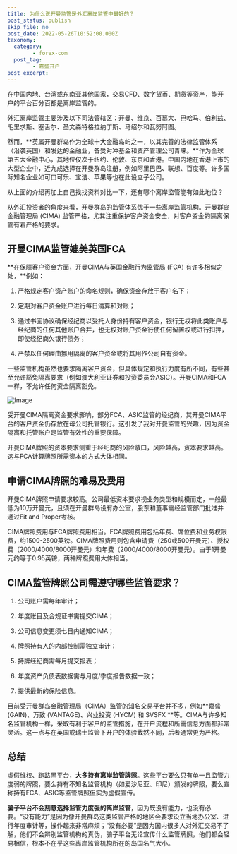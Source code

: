 ```yaml
---
title: 为什么说开曼监管是外汇离岸监管中最好的？
post_status: publish
skip_file: no
post_date: 2022-05-26T10:52:00.000Z
taxonomy:
  category:
        - forex-com
  post_tag:
        - 嘉盛开户
post_excerpt: 
---
```

在中国内地、台湾或东南亚其他国家，交易CFD、数字货币、期货等资产，能开户的平台百分百都是离岸监管的。

外汇离岸监管主要涉及以下司法管辖区：开曼、维京、百慕大、巴哈马、伯利兹、毛里求斯、塞舌尔、圣文森特格拉纳丁斯、马绍尔和瓦努阿图。

然而，**英属开曼群岛作为全球十大金融岛屿之一，以其完善的法律监管体系（沿袭英国）和发达的金融业，备受对冲基金和资产管理公司青睐。**作为全球第五大金融中心，其地位仅次于纽约、伦敦、东京和香港。中国内地在香港上市的大型企业中，近九成选择在开曼群岛注册，例如阿里巴巴、联想、百度等。许多国际知名企业如可口可乐、宝洁、苹果等也在此设立子公司。

从上面的介绍再加上自己找找资料对比一下，还有哪个离岸监管能有如此地位？

从外汇投资者的角度来看，开曼群岛的监管体系优于一些离岸监管机构。开曼群岛金融管理局 (CIMA) 监管严格，尤其注重保护客户资金安全，对客户资金的隔离保管有着严格的要求。

## 开曼CIMA监管媲美英国FCA

**在保障客户资金方面，开曼CIMA与英国金融行为监管局 (FCA) 有许多相似之处，**例如：

1. 严格规定客户资产账户的命名规则，确保资金存放于客户名下；

1. 定期对客户资金账户进行每日清算和对账；

1. 通过书面协议确保经纪商以受托人身份持有客户资金，银行无权将此类账户与经纪商的任何其他账户合并，也无权对账户资金行使任何留置权或进行扣押，即使经纪商欠银行债务；

1. 严禁以任何理由挪用隔离的客户资金或将其用作公司自有资金。

一些监管机构虽然也要求隔离客户资金，但具体规定和执行力度有所不同，有些甚至允许豁免隔离要求（例如澳大利亚证券和投资委员会ASIC）。开曼CIMA和FCA一样，不允许任何资金隔离豁免。

![Image](https://prod-files-secure.s3.us-west-2.amazonaws.com/39ed1227-6d7d-4570-be36-9ccd4a2c4241/bd849744-3fcb-4a37-8312-357962c8f065/image.png?X-Amz-Algorithm=AWS4-HMAC-SHA256&X-Amz-Content-Sha256=UNSIGNED-PAYLOAD&X-Amz-Credential=ASIAZI2LB466YEHTNK4N%2F20250320%2Fus-west-2%2Fs3%2Faws4_request&X-Amz-Date=20250320T041342Z&X-Amz-Expires=3600&X-Amz-Security-Token=IQoJb3JpZ2luX2VjECwaCXVzLXdlc3QtMiJHMEUCIQC9q6PE26B5ERRCSmWc7RyYxf5PlpqNlZbTzBrGoHbZdgIgNK3DFStQOtxnBn%2BLdFvoBgSPH3DLsJMiJwOoJ%2BgdeMsqiAQIhf%2F%2F%2F%2F%2F%2F%2F%2F%2F%2FARAAGgw2Mzc0MjMxODM4MDUiDBbbQTfPhDXlKpPB4SrcA7vhqia8EP1EkD%2F42PC3Al%2BSHPC4e7WGYOCIFvOdWa%2Bue8L66BJOsZHcbtXTrN5WY7b61zpgO5ZRZU4WsKNcn36Kx1LVaAMlVVPwOljEQQPSAHK%2FSKHTizM08jeh%2BoryADOoRceCk7eZQdhYqBEhLaWgM350vrlNt3fPhNjUahBZhJeiP1tKVp1MtOKICPGOPYQYNOm8%2BO%2BQssEtPY4zHiUsrgL9BacfXVgA0tcHzDxFY6Sv5NPC95KD5wyMqBxzU6N1fEo6ErlzVee66KvUHmsZJC%2Byr8xOCCJ3%2Fyg4LJBhjlNvU0Z9NdM4SH4ZSmoI2zsXdieFY98MUe9wDiVfvM2qrNsHFHvUa1vmDaW0VwSFebS3eBcNAig%2FwuRs6ucMUgmZ6aVIkq%2BWOtpUWBhWynvZmYA7c9rm8eT3oGdLTWtIntf%2FB8Cgs%2FAQZTAyPLvALMdXUk2iOjnIsWpvDdwnu1coXzZUOxcEOclixOEVoEozUZEFGiu6IoJ7vVg29DdMSjZFkzjY6bWoDJxS3W8Yncf4%2F58cdc1pRmNBmC06ufcNHuzN2uJM5GLU3GAg%2FCWRRmEuawmvOgfUM%2BhyaCPN9CKrGt4z2UHK9DozLDiiktIPNKQ8ZHgczH9w1Ey5MKym7r4GOqUBh%2BLYiXlYTKl1irHyfZw%2BOBJk3wLP%2FpHksf9qNf%2Ff9SDjxvH9Dqj2rMybVUWqH6OcUM8eCIISyeA0wS6mkFkpsGbCbcqP%2B2AdxtpaUhAUlug%2BdbNoZRBu56kYatYOLz4M8i4lswWvPyGfRIztqoHXrMB7wDTSwzAArMYUCAW2z5XtXo7XIM8d0HE1Z5Y9G9l1F1h%2BNL0Qn1WO71l43CbLuifin95E&X-Amz-Signature=c00fe57d1222122060b233645de6907becff6d66532a0489e273e019adae8995&X-Amz-SignedHeaders=host&x-id=GetObject)

受开曼CIMA隔离资金要求影响，部分FCA、ASIC监管的经纪商，其开曼CIMA平台的客户资金仍存放在母公司托管银行。这引发了我对开曼监管的兴趣，因为资金隔离和托管账户是监管有效性的重要保障。

开曼CIMA牌照的资本要求侧重于经纪商的风险敞口，风险越高，资本要求越高。这与FCA计算牌照所需资本的方式大体相同。

## **申请CIMA牌照的难易及费用**

开曼CIMA牌照申请要求较高。公司最低资本要求视业务类型和规模而定，一般最低为10万开曼元，且须在开曼群岛设有办公室，股东和董事需经监管部门批准并通过Fit and Proper考核。

CIMA牌照费用与FCA牌照费用相当。FCA牌照费用包括年费、席位费和业务权限费，约1500-2500英镑。CIMA牌照费用则包含申请费（250或500开曼元）、授权费（2000/4000/8000开曼元）和年费（2000/4000/8000开曼元）。由于1开曼元约等于0.95英镑，两种牌照费用大体相当。

## CIMA监管牌照公司需遵守哪些监管要求？

1. 公司账户需每年审计；

1. 年度账目及合规证书需提交CIMA；

1. 公司信息变更须七日内通知CIMA；

1. 牌照持有人的内部控制需独立审计；

1. 持牌经纪商需每月提交报表；

1. 年度资产负债表数据需与月度/季度报告数据一致；

1. 提供最新的保险信息。

目前受开曼群岛金融管理局（CIMA）监管的知名交易平台并不多，例如**嘉盛 (GAIN)、万致 (VANTAGE)、兴业投资 (HYCM) 和 SVSFX **等。CIMA与许多知名监管机构一样，采取有利于客户的监管措施，在开户流程和所需信息方面都非常灵活。这一点与在英国或瑞士监管下开户的体验截然不同，后者通常更为严格。

## 总结

虚假维权、跑路黑平台，**大多持有离岸监管牌照**。这些平台要么只有单一且监管力度弱的牌照，要么持有不知名监管机构（如爱沙尼亚、印尼）颁发的牌照，要么宣称持有FCA、ASIC等监管牌照但实为虚假宣传。

**骗子平台不会刻意选择监管力度强的离岸监管**，因为既没有能力，也没有必要。“没有能力”是因为像开曼群岛这类监管严格的地区会要求设立当地办公室、进行年度审计等，操作起来非常麻烦；“没有必要”是因为国内很多人对外汇交易不了解，他们不会辨别监管机构的真伪，骗子平台无论宣传什么监管牌照，他们都会轻易相信，根本不在乎这些离岸监管机构所在的岛国名气大小。